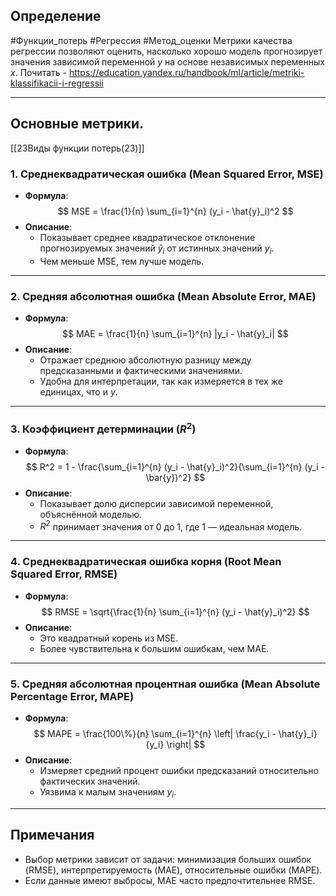 ## Определение
#Функции_потерь #Регрессия #Метод_оценки
Метрики качества регрессии позволяют оценить, насколько хорошо модель прогнозирует значения зависимой переменной $y$ на основе независимых переменных $x$.
Почитать - https://education.yandex.ru/handbook/ml/article/metriki-klassifikacii-i-regressii

---

## Основные метрики.
[[23Виды функции потерь(23)]]

### 1. Среднеквадратическая ошибка (Mean Squared Error, MSE)
- **Формула**:
  $$ MSE = \frac{1}{n} \sum_{i=1}^{n} (y_i - \hat{y}_i)^2 $$
- **Описание**:
  - Показывает среднее квадратическое отклонение прогнозируемых значений $\hat{y}_i$ от истинных значений $y_i$.
  - Чем меньше MSE, тем лучше модель.

---

### 2. Средняя абсолютная ошибка (Mean Absolute Error, MAE)
- **Формула**:
  $$ MAE = \frac{1}{n} \sum_{i=1}^{n} |y_i - \hat{y}_i| $$
- **Описание**:
  - Отражает среднюю абсолютную разницу между предсказанными и фактическими значениями.
  - Удобна для интерпретации, так как измеряется в тех же единицах, что и $y$.

---

### 3. Коэффициент детерминации ($R^2$)
- **Формула**:
  $$ R^2 = 1 - \frac{\sum_{i=1}^{n} (y_i - \hat{y}_i)^2}{\sum_{i=1}^{n} (y_i - \bar{y})^2} $$
- **Описание**:
  - Показывает долю дисперсии зависимой переменной, объяснённой моделью.
  - $R^2$ принимает значения от 0 до 1, где 1 — идеальная модель.

---

### 4. Среднеквадратическая ошибка корня (Root Mean Squared Error, RMSE)
- **Формула**:
  $$ RMSE = \sqrt{\frac{1}{n} \sum_{i=1}^{n} (y_i - \hat{y}_i)^2} $$
- **Описание**:
  - Это квадратный корень из MSE.
  - Более чувствительна к большим ошибкам, чем MAE.

---

### 5. Средняя абсолютная процентная ошибка (Mean Absolute Percentage Error, MAPE)
- **Формула**:
  $$ MAPE = \frac{100\%}{n} \sum_{i=1}^{n} \left| \frac{y_i - \hat{y}_i}{y_i} \right| $$
- **Описание**:
  - Измеряет средний процент ошибки предсказаний относительно фактических значений.
  - Уязвима к малым значениям $y_i$.

---

## Примечания
- Выбор метрики зависит от задачи: минимизация больших ошибок (RMSE), интерпретируемость (MAE), относительные ошибки (MAPE).
- Если данные имеют выбросы, MAE часто предпочтительнее RMSE.
